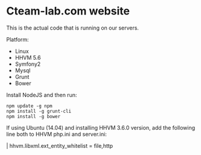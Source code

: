 Cteam-lab.com website
========================

This is the actual code that is running on our servers.

Platform:

   * Linux
   * HHVM 5.6
   * Symfony2
   * Mysql
   * Grunt
   * Bower

Install NodeJS and then run:

    npm update -g npm
    npm install -g grunt-cli
    npm install -g bower
    
If using Ubuntu (14.04) and installing HHVM 3.6.0 version, add the following line both to HHVM php.ini and server.ini:

  | hhvm.libxml.ext_entity_whitelist = file,http

